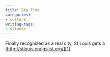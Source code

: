 ```yaml
---
title: Big Time
categories:
- culture
writing-tags:
- stlouis
---
```


Finally recognized as a real city, St Louis gets a [http://stlouis.craigslist.org/][1].

   [1]: http://stlouis.craigslist.org/
